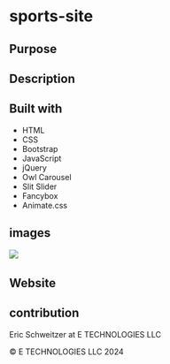 # sports-site

## Purpose



## Description



## Built with

* HTML
* CSS
* Bootstrap
* JavaScript
* jQuery
* Owl Carousel
* Slit Slider
* Fancybox 
* Animate.css


## images

![](/img)
![]()
![]()
![]()
![]()


## Website
  

## contribution
Eric Schweitzer at E TECHNOLOGIES LLC

&copy; E TECHNOLOGIES LLC 2024


<!-- TO DO  -->

<!-- favicon and use AI for logo -->
<!-- footer is huge, very unnessisary -->
<!-- home page for each sport and then full article page for each sport/ need to set this up before I get started -->
<!-- add wow animation? -->
<!-- need soccer and hockey sections in more section  -->
<!-- use sections for links to bball/baseball reference and other useful sites education is important and links to resources-->
<!-- like or thumbs up and have contest on which article wins/might be future thing to do-->
<!-- take search out-->
<!-- buy template https://untree.co/license/  as long as comments and forms work -->
<!-- check all pages.  dont match. check links -->
<!-- need images stock? -->

<!--  -->
<!--  -->
<!--  -->
<!--  -->

<!-- THINGS TO THINK ABOUT -->

<!--  need to think of clever way to get writers/and how to make site different-->
<!--  ask tiktokers to write something, pitch it as a way to get discovered and grow their brand-->
<!--  what to put on sidebars on pages-->



<!-- NEED TO REMEMBER -->
<!--  work on header...header done for now****** footer on home page then transfer-->
<!--  -->
<!--  -->
<!--  -->
<!--  -->


<!-- Icon attribute  -->
<!-- <a href="https://www.freepik.com/icon/american-football_2700012#fromView=search&page=1&position=35&uuid=0f39eed9-6439-42a6-83fa-d51d04fe93ed">Icon by Freepik</a>  -->
<!-- <a href="https://www.freepik.com/search">Icon by Freepik</a> -->



